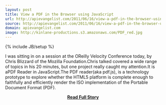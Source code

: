 ```yaml
---
layout: post
title: View a PDF in the Browser using JavaScript
url: http://apievangelist.com/2011/06/16/view-a-pdf-in-the-browser-using-javascript/
source: http://apievangelist.com/2011/06/16/view-a-pdf-in-the-browser-using-javascript/
domain: apievangelist.com
image: http://kinlane-productions.s3.amazonaws.com/PDF_red.jpg
---
```

{% include JB/setup %}<p>I was sitting in on a session at the OReilly Velocity Conference today, by Chris Blizzard of the Mozilla Foundation.Chris talked covered a wide range of topics in his 20 minutes, but one project really caught my attention.It is aPDF Reader in JavaScript.The PDF reader(aka pdf.js), is a technology prototype to explore whether the HTML5 platform is complete enough to faithfully and efficiently render the ISO implementation of the Portable Document Format (PDF).</p>
<center><p><a href="http://apievangelist.com/2011/06/16/view-a-pdf-in-the-browser-using-javascript/" style='padding:25px; font-sze:18px; font-weight: bold;'>Read Full Story</a></p></center>

